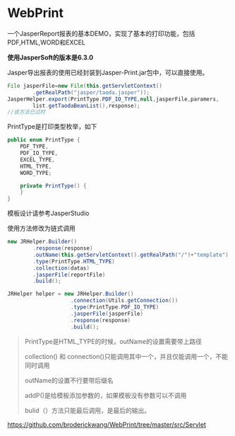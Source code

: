# WebPrint
一个JasperReport报表的基本DEMO，实现了基本的打印功能，包括PDF,HTML,WORD和EXCEL

**使用JasperSoft的版本是6.3.0**

Jasper导出报表的使用已经封装到Jasper-Print.jar包中，可以直接使用。

```java
File jasperFile=new File(this.getServletContext()
        .getRealPath("jasper/taoda.jasper"));
JasperHelper.export(PrintType.PDF_IO_TYPE,null,jasperFile,paramers,
        list.getTaodaBeanList(),response);
//该方法已过时
```

PrintType是打印类型枚举，如下

```Java
public enum PrintType {
    PDF_TYPE,
    PDF_IO_TYPE,
    EXCEL_TYPE,
    HTML_TYPE,
    WORD_TYPE;

    private PrintType() {
    }
}
```

模板设计请参考JasperStudio



使用方法修改为链式调用

```java
new JRHelper.Builder()
        .response(response)
        .outName(this.getServletContext().getRealPath("/")+"template")
        .type(PrintType.HTML_TYPE)
        .collection(datas)
        .jasperFile(reportFile)
        .build();

JRHelper helper = new JRHelper.Builder()
                    .connection(Utils.getConnection())
                    .type(PrintType.PDF_IO_TYPE)
                    .jasperFile(jasperFile)
                    .response(response)
                    .build();
```

<!--链式调用build()方法必须最后调用-->

> PrintType是HTML_TYPE的时候，outName的设置需要带上路径
>
> collection() 和 connection()只能调用其中一个，并且仅能调用一个，不能同时调用
>
> outName的设置不行要带后缀名
>
> addP()是给模板添加参数的，如果模板没有参数可以不调用
>
> bulid（）方法只能最后调用，是最后的输出。

https://github.com/broderickwang/WebPrint/tree/master/src/Servlet